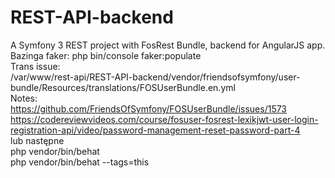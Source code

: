 REST-API-backend
==========

A Symfony 3 REST project with FosRest Bundle, backend for AngularJS app.
<br>
Bazinga faker:
php bin/console faker:populate
<br>
Trans issue:
<br>
/var/www/rest-api/REST-API-backend/vendor/friendsofsymfony/user-bundle/Resources/translations/FOSUserBundle.en.yml
<br>
Notes:
<br>
https://github.com/FriendsOfSymfony/FOSUserBundle/issues/1573
<br>
https://codereviewvideos.com/course/fosuser-fosrest-lexikjwt-user-login-registration-api/video/password-management-reset-password-part-4
<br>lub następne
<br>
php vendor/bin/behat
<br>
php vendor/bin/behat --tags=this


